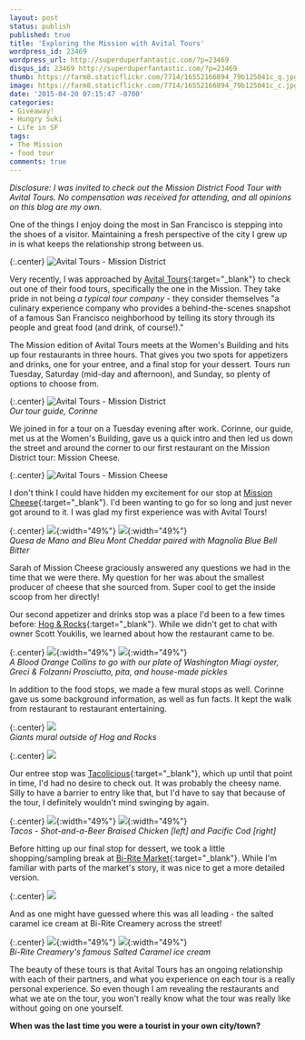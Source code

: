 ```yaml
---
layout: post
status: publish
published: true
title: 'Exploring the Mission with Avital Tours'
wordpress_id: 23469
wordpress_url: http://superduperfantastic.com/?p=23469
disqus_id: 23469 http://superduperfantastic.com/?p=23469
thumb: https://farm8.staticflickr.com/7714/16552166894_79b125041c_q.jpg
image: https://farm8.staticflickr.com/7714/16552166894_79b125041c_c.jpg
date: '2015-04-20 07:15:47 -0700'
categories:
- Giveaway!
- Hungry Suki
- Life in SF
tags:
- The Mission
- food tour
comments: true
---
```

_Disclosure: I was invited to check out the Mission District Food Tour with Avital Tours. No compensation was received for attending, and all opinions on this blog are my own._

One of the things I enjoy doing the most in San Francisco is stepping into the shoes of a visitor. Maintaining a fresh perspective of the city I grew up in is what keeps the relationship strong between us.

{:.center}
![Avital Tours - Mission District](https://farm8.staticflickr.com/7597/17173985601_7d1d863866_c.jpg)

Very recently, I was approached by [Avital Tours](http://avitaltours.com/ "Avital Tours"){:target="_blank"} to check out one of their food tours, specifically the one in the Mission. They take pride in not being _a typical tour company_ - they consider themselves "a culinary experience company who provides a behind-the-scenes snapshot of a famous San Francisco neighborhood by telling its story through its people and great food (and drink, of course!)."

The Mission edition of Avital Tours meets at the Women's Building and hits up four restaurants in three hours. That gives you two spots for appetizers and drinks, one for your entree, and a final stop for your dessert. Tours run Tuesday, Saturday (mid-day and afternoon), and Sunday, so plenty of options to choose from.

{:.center}
![Avital Tours - Mission District](https://farm8.staticflickr.com/7714/16552166894_79b125041c_c.jpg)  
_Our tour guide, Corinne_

We joined in for a tour on a Tuesday evening after work. Corinne, our guide, met us at the Women's Building, gave us a quick intro and then led us down the street and around the corner to our first restaurant on the Mission District tour: Mission Cheese.

{:.center}
![Avital Tours - Mission Cheese](https://farm9.staticflickr.com/8776/17172943262_db2e0a9c23_c.jpg)

I don't think I could have hidden my excitement for our stop at [Mission Cheese](http://missioncheese.net/ "Mission Cheese"){:target="_blank"}. I'd been wanting to go for so long and just never got around to it. I was glad my first experience was with Avital Tours!

{:.center}
![](https://farm8.staticflickr.com/7619/16986837828_5d172379d4.jpg){:width="49%"} ![](https://farm9.staticflickr.com/8761/16554428023_1ce8475664.jpg){:width="49%"}  
_Quesa de Mano and Bleu Mont Cheddar paired with Magnolia Blue Bell Bitter_

Sarah of Mission Cheese graciously answered any questions we had in the time that we were there. My question for her was about the smallest producer of cheese that she sourced from. Super cool to get the inside scoop from her directly!

Our second appetizer and drinks stop was a place I'd been to a few times before: [Hog & Rocks](http://www.hogandrocks.com/ "Hog & Rocks"){:target="_blank"}. While we didn't get to chat with owner Scott Youkilis, we learned about how the restaurant came to be.

{:.center}
![](https://farm8.staticflickr.com/7639/16988427079_bea4c118b5.jpg){:width="49%"} ![](https://farm8.staticflickr.com/7723/16552187304_7832197815.jpg){:width="49%"}   
_A Blood Orange Collins to go with our plate of Washington Miagi oyster, Greci & Folzanni Prosciutto, pita, and house-made pickles_

In addition to the food stops, we made a few mural stops as well. Corinne gave us some background information, as well as fun facts. It kept the walk from restaurant to restaurant entertaining.

{:.center}
![](https://farm9.staticflickr.com/8777/16987085920_d01207bf1b_c.jpg)  
_Giants mural outside of Hog and Rocks_

{:.center}
![](https://farm9.staticflickr.com/8742/17174015951_c386120b91_c.jpg)

Our entree stop was [Tacolicious](http://tacolicious.com/ "Tacolicious"){:target="_blank"}, which up until that point in time, I'd had no desire to check out. It was probably the cheesy name. Silly to have a barrier to entry like that, but I'd have to say that because of the tour, I definitely wouldn't mind swinging by again.

{:.center}
![](https://farm8.staticflickr.com/7716/16988442819_46fa8cbd7c.jpg){:width="49%"} ![](https://farm9.staticflickr.com/8709/16967214467_7ecd6a47dc.jpg){:width="49%"}  
_Tacos - Shot-and-a-Beer Braised Chicken [left] and Pacific Cod [right]_

Before hitting up our final stop for dessert, we took a little shopping/sampling break at [Bi-Rite Market](http://www.biritemarket.com/ "Bi-Rite Market"){:target="_blank"}. While I'm familiar with parts of the market's story, it was nice to get a more detailed version.

{:.center}
![](https://farm9.staticflickr.com/8773/16987103000_169e76d4c4_c.jpg)

And as one might have guessed where this was all leading - the salted caramel ice cream at Bi-Rite Creamery across the street!

{:.center}
![](https://farm8.staticflickr.com/7659/17148697816_6e835fb460.jpg){:width="49%"} ![](https://farm9.staticflickr.com/8716/16552210784_dff0b89e5c.jpg){:width="49%"}  
_Bi-Rite Creamery's famous Salted Caramel ice cream_

The beauty of these tours is that Avital Tours has an ongoing relationship with each of their partners, and what you experience on each tour is a really personal experience. So even though I am revealing the restaurants and what we ate on the tour, you won't really know what the tour was really like without going on one yourself. 

**When was the last time you were a tourist in your own city/town?**
